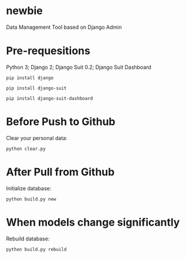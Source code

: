 # newbie

Data Management Tool based on Django Admin

# Pre-requesitions
Python 3; Django 2; Django Suit 0.2; Django Suit Dashboard

    pip install django

    pip install django-suit

    pip install django-suit-dashboard

# Before Push to Github
Clear your personal data:

    python clear.py

# After Pull from Github
Initialize database:

    python build.py new

# When models change significantly
Rebuild database:

    python build.py rebuild